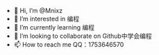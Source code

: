 - 👋 Hi, I’m @Mnixz
- 👀 I’m interested in 编程
- 🌱 I’m currently learning 编程
- 💞️ I’m looking to collaborate on Github中学会编程
- 📫 How to reach me QQ：1753646570

<!---
Mnixz/Mnixz is a ✨ special ✨ repository because its `README.md` (this file) appears on your GitHub profile.
You can click the Preview link to take a look at your changes.
--->
